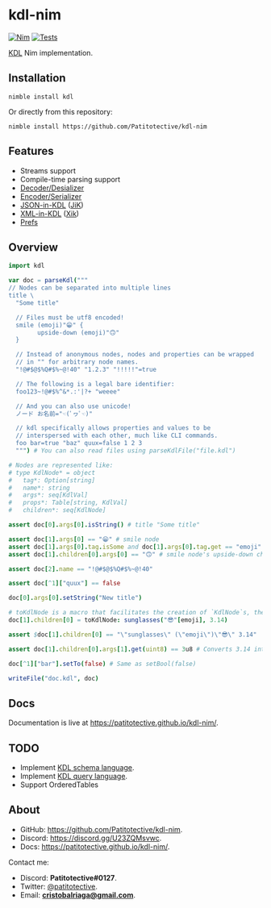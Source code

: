 # kdl-nim
[![Nim](https://img.shields.io/badge/Made%20with%3A-Nim-yellow?style=flat&logo=nim&logoColor=white)](https://nim-lang.org)
[![Tests](https://github.com/Patitotective/kdl-nim/actions/workflows/tests.yml/badge.svg)](https://github.com/Patitotective/kdl-nim/actions/workflows/tests.yml)

[KDL](https://kdl.dev/) Nim implementation.

## Installation
```
nimble install kdl
```
Or directly from this repository:
```
nimble install https://github.com/Patitotective/kdl-nim
```

## Features
- Streams support
- Compile-time parsing support
- [Decoder/Desializer](https://patitotective.github.io/kdl-nim/kdl/decoder.html)
- [Encoder/Serializer](https://patitotective.github.io/kdl-nim/kdl/encoder.html)
- [JSON-in-KDL](https://github.com/kdl-org/kdl/blob/main/JSON-IN-KDL.md) ([JiK](https://patitotective.github.io/kdl-nim/kdl/jik.html))
- [XML-in-KDL](https://github.com/kdl-org/kdl/blob/main/XML-IN-KDL.md) ([Xik](https://patitotective.github.io/kdl-nim/kdl/xik.html))
- [Prefs](https://patitotective.github.io/kdl-nim/kdl/prefs.html)

## Overview
```nim
import kdl

var doc = parseKdl("""
// Nodes can be separated into multiple lines
title \
  "Some title"

  // Files must be utf8 encoded!
  smile (emoji)"😁" {
        upside-down (emoji)"🙃"
  }

  // Instead of anonymous nodes, nodes and properties can be wrapped
  // in "" for arbitrary node names.
  "!@#$@$%Q#$%~@!40" "1.2.3" "!!!!!"=true

  // The following is a legal bare identifier:
  foo123~!@#$%^&*.:'|?+ "weeee"

  // And you can also use unicode!
  ノード お名前="☜(ﾟヮﾟ☜)"

  // kdl specifically allows properties and values to be
  // interspersed with each other, much like CLI commands.
  foo bar=true "baz" quux=false 1 2 3
  """) # You can also read files using parseKdlFile("file.kdl")

# Nodes are represented like:
# type KdlNode* = object
#   tag*: Option[string]
#   name*: string
#   args*: seq[KdlVal]
#   props*: Table[string, KdlVal]
#   children*: seq[KdlNode]

assert doc[0].args[0].isString() # title "Some title"

assert doc[1].args[0] == "😁" # smile node
assert doc[1].args[0].tag.isSome and doc[1].args[0].tag.get == "emoji" # Type annotation
assert doc[1].children[0].args[0] == "🙃" # smile node's upside-down child

assert doc[2].name == "!@#$@$%Q#$%~@!40"

assert doc[^1]["quux"] == false

doc[0].args[0].setString("New title")

# toKdlNode is a macro that facilitates the creation of `KdlNode`s, there's also toKdl (to create documents) and toKdlVal
doc[1].children[0] = toKdlNode: sunglasses("😎"[emoji], 3.14)

assert $doc[1].children[0] == "\"sunglasses\" (\"emoji\")\"😎\" 3.14"

assert doc[1].children[0].args[1].get(uint8) == 3u8 # Converts 3.14 into an uint8

doc[^1]["bar"].setTo(false) # Same as setBool(false)

writeFile("doc.kdl", doc)
```

## Docs
Documentation is live at https://patitotective.github.io/kdl-nim/.

## TODO
- Implement [KDL schema language](https://github.com/kdl-org/kdl/blob/main/SCHEMA-SPEC.md).
- Implement [KDL query language](https://github.com/kdl-org/kdl/blob/main/QUERY-SPEC.md).
- Support OrderedTables

## About
- GitHub: https://github.com/Patitotective/kdl-nim.
- Discord: https://discord.gg/U23ZQMsvwc.
- Docs: https://patitotective.github.io/kdl-nim/.

Contact me:
- Discord: **Patitotective#0127**.
- Twitter: [@patitotective](https://twitter.com/patitotective).
- Email: **cristobalriaga@gmail.com**.
